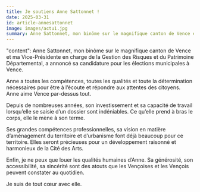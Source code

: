 ```yaml
---
title: Je soutiens Anne Sattonnet !
date: 2025-03-31
id: article-annesattonnet
image: images/actu1.jpg
summary: Anne Sattonnet, mon binôme sur le magnifique canton de Vence et ma Vice-présidente en charge de la Gestion des Risques et du Patrimoine Départemental, a annoncé sa candidature pour les élections municipales à Vence.
---
```

"content": Anne Sattonnet, mon binôme sur le magnifique canton de Vence et ma Vice-Présidente en charge de la Gestion des Risques et du Patrimoine Départemental, a annoncé sa candidature pour les élections municipales à Vence.

Anne a toutes les compétences, toutes les qualités et toute la détermination nécessaires pour être à l’écoute et répondre aux attentes des citoyens. Anne aime Vence par-dessus tout.

Depuis de nombreuses années, son investissement et sa capacité de travail lorsqu’elle se saisie d’un dossier sont indéniables. Ce qu’elle prend à bras le corps, elle le mène à son terme.

Ses grandes compétences professionnelles, sa vision en matière d’aménagement du territoire et d’urbanisme font déjà beaucoup pour ce territoire. Elles seront précieuses pour un développement raisonné et harmonieux de la Cité des Arts.

Enfin, je ne peux que louer les qualités humaines d’Anne. Sa générosité, son accessibilité, sa sincérité sont des atouts que les Vençoises et les Vençois peuvent constater au quotidien.

Je suis de tout cœur avec elle.
